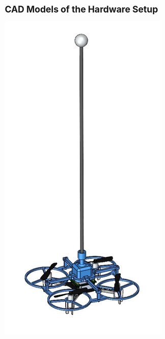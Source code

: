 # CAD Models of the Hardware Setup
![](https://github.com/yhan0117/fly_inv_pend/blob/main/docs/invpend_crazyflie.JPG)